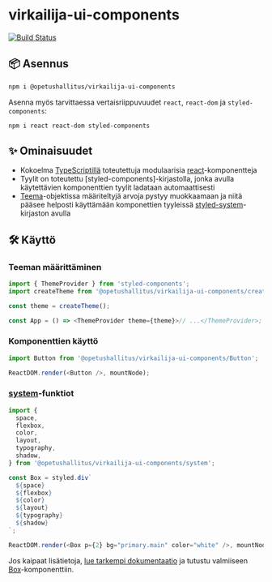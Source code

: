 # virkailija-ui-components

[![Build Status](https://travis-ci.org/Opetushallitus/virkailija-ui-components.svg?branch=master)](https://travis-ci.org/Opetushallitus/virkailija-ui-components)

## 📦 Asennus

```bash
npm i @opetushallitus/virkailija-ui-components
```

Asenna myös tarvittaessa vertaisriippuvuudet `react`, `react-dom` ja `styled-components`:

```bash
npm i react react-dom styled-components
```

## ✨ Ominaisuudet

- Kokoelma [TypeScriptillä](https://www.typescriptlang.org/index.html) toteutettuja modulaarisia [react](https://reactjs.org/)-komponentteja
- Tyylit on toteutettu [styled-components]-kirjastolla, jonka avulla käytettävien komponenttien tyylit ladataan automaattisesti
- [Teema](https://github.com/Opetushallitus/virkailija-ui-components/blob/master/src/createTheme/index.ts)-objektissa määriteltyjä arvoja pystyy muokkaamaan ja niitä pääsee helposti käyttämään komponettien tyyleissä [styled-system](https://styled-system.com)-kirjaston avulla

## 🛠️ Käyttö

### Teeman määrittäminen

```javascript
import { ThemeProvider } from 'styled-components';
import createTheme from '@opetushallitus/virkailija-ui-components/createTheme';

const theme = createTheme();

const App = () => <ThemeProvider theme={theme}>// ...</ThemeProvider>;
```

### Komponenttien käyttö

```javascript
import Button from '@opetushallitus/virkailija-ui-components/Button';

ReactDOM.render(<Button />, mountNode);
```

### [system](https://github.com/Opetushallitus/virkailija-ui-components/blob/master/src/system.ts)-funktiot

```javascript
import {
  space,
  flexbox,
  color,
  layout,
  typography,
  shadow,
} from '@opetushallitus/virkailija-ui-components/system';

const Box = styled.div`
  ${space}
  ${flexbox}
  ${color}
  ${layout}
  ${typography}
  ${shadow}
`;

ReactDOM.render(<Box p={2} bg="primary.main" color="white" />, mountNode);
```

Jos kaipaat lisätietoja, [lue tarkempi dokumentaatio](https://styled-system.com) ja tutustu valmiiseen [Box](https://github.com/Opetushallitus/virkailija-ui-components/blob/master/src/Box/index.tsx)-komponenttiin.
